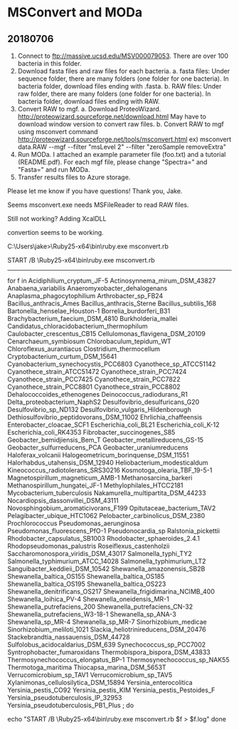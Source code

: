 #	MSConvert and MODa

##	20180706


1. Connect to ftp://massive.ucsd.edu/MSV000079053. There are over 100 bacteria in this folder. 
2. Download fasta files and raw files for each bacteria. 
    a. fasta files: Under sequence folder, there are many folders (one folder for one bacteria). In bacteria folder, download files ending with .fasta.
    b. RAW files: Under raw folder, there are many folders (one folder for one bacteria). In bacteria folder, download files ending with RAW.  
3. Convert RAW to mgf.
    a. Download ProteoWizard. http://proteowizard.sourceforge.net/download.html
        May have to download window version to convert raw files. 
    b. Convert RAW to mgf using msconvert command
    http://proteowizard.sourceforge.net/tools/msconvert.html
    ex) msconvert data.RAW --mgf --filter "msLevel 2" --filter "zeroSample removeExtra"
4. Run MODa. I attached an example parameter file (foo.txt) and a tutorial (README.pdf). For each mgf file, please change "Spectra=" and "Fasta=" and run MODa. 
5. Transfer results files to Azure storage. 

Please let me know if you have questions!
Thank you, Jake.





Seems msconvert.exe needs MSFileReader to read RAW files.

Still not working? Adding XcalDLL

convertion seems to be working.





C:\Users\jake>\Ruby25-x64\bin\ruby.exe msconvert.rb




START /B \Ruby25-x64\bin\ruby.exe msconvert.rb













------




for f in Acidiphilium_cryptum_JF-5 Actinosynnema_mirum_DSM_43827 Anabaena_variabilis Anaeromyxobacter_dehalogenans Anaplasma_phagocytophilium Arthrobacter_sp_FB24 Bacillus_anthracis_Ames Bacillus_anthracis_Sterne Bacillus_subtilis_168 Bartonella_henselae_Houston-1 Borrelia_burdorferi_B31 Brachybacterium_faecium_DSM_4810 Burkholderia_mallei Candidatus_chloracidobacterium_thermophilum Caulobacter_crescentus_CB15 Cellulomonas_flavigena_DSM_20109 Cenarchaeum_symbiosum Chlorobaculum_tepidum_WT Chloroflexus_aurantiacus Clostridium_thermocellum Cryptobacterium_curtum_DSM_15641 Cyanobacterium_synechocystis_PCC6803 Cyanothece_sp_ATCC51142 Cyanothece_strain_ATCC51472 Cyanothece_strain_PCC7424 Cyanothece_strain_PCC7425 Cyanothece_strain_PCC7822 Cyanothece_strain_PCC8801 Cyanothece_strain_PCC8802 Dehalococcoides_ethenogenes Deinococcus_radiodurans_R1 Delta_proteobacterium_NaphS2 Desulfovibrio_desulfuricans_G20 Desulfovibrio_sp_ND132 Desulfovibrio_vulgaris_Hildenborough Dethiosulfovibrio_peptidovorans_DSM_11002 Ehrlichia_chaffeensis Enterobacter_cloacae_SCF1 Escherichia_coli_BL21 Escherichia_coli_K-12 Escherichia_coli_RK4353 Fibrobacter_succinogenes_S85 Geobacter_bemidjiensis_Bem_T Geobacter_metallireducens_GS-15 Geobacter_sulfurreducens_PCA Geobacter_uraniumreducens Haloferax_volcanii Halogeometricum_borinquense_DSM_11551 Halorhabdus_utahensis_DSM_12940 Heliobacterium_modesticaldum Kineococcus_radiotolerans_SRS30216 Kosmotoga_olearia_TBF_19-5-1 Magnetospirillum_magneticum_AMB-1 Methanosarcina_barkeri Methanospirillum_hungatei_JF-1 Methylophilales_HTCC2181 Mycobacterium_tuberculosis Nakamurella_multipartita_DSM_44233 Nocardiopsis_dassonvillei_DSM_43111 Novosphingobium_aromaticivorans_F199 Opitutaceae_bacterium_TAV2 Pelagibacter_ubique_HTC1062 Pelobacter_carbinolicus_DSM_2380 Prochlorococcus Pseudomonas_aerunginosa Pseudomonas_fluorescens_PfO-1 Pseudonocardia_sp Ralstonia_pickettii Rhodobacter_capsulatus_SB1003 Rhodobacter_sphaeroides_2.4.1 Rhodopseudomonas_palustris Roseiflexus_castenholzii Saccharomonospora_viridis_DSM_43017 Salmonella_typhi_TY2 Salmonella_typhimurium_ATCC_14028 Salmonella_typhimurium_LT2 Sanguibacter_keddieii_DSM_10542 Shewanella_amazonensis_SB2B Shewanella_baltica_OS155 Shewanella_baltica_OS185 Shewanella_baltica_OS195 Shewanella_baltica_OS223 Shewanella_denitrificans_OS217 Shewanella_frigidimarina_NCIMB_400 Shewanella_loihica_PV-4 Shewanella_oneidensis_MR-1 Shewanella_putrefaciens_200 Shewanella_putrefaciens_CN-32 Shewanella_putrefaciens_W3-18-1 Shewanella_sp_ANA-3 Shewanella_sp_MR-4 Shewanella_sp_MR-7 Sinorhizobium_medicae Sinorhizobium_meliloti_1021 Slackia_heliotrinireducens_DSM_20476 Stackebrandtia_nassauensis_DSM_44728 Sulfolobus_acidocaldarius_DSM_639 Synechococcus_sp_PCC7002 Syntrophobacter_fumaroxidans Thermobispora_bispora_DSM_43833 Thermosynechococcus_elongatus_BP-1 Thermosynechococcus_sp_NAK55 Thermotoga_maritima Thiocapsa_marina_DSM_5653T Verrucomicrobium_sp_TAV1 Verrucomicrobium_sp_TAV5 Xylanimonas_cellulosilytica_DSM_15894 Yersinia_enterocolitica Yersinia_pestis_CO92 Yersinia_pestis_KIM Yersinia_pestis_Pestoides_F Yersinia_pseudotuberculosis_IP_32953 Yersinia_pseudotuberculosis_PB1_Plus ; do

echo "START /B \Ruby25-x64\bin\ruby.exe msconvert.rb $f > $f.log"
done



